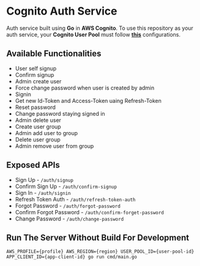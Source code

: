 # Cognito Auth Service
Auth service built using **Go** in **AWS Cognito**. To use this repository as your auth service, your **Cognito User Pool** must follow [**this**](https://github.com/MhmdRyhn/aws-cognito-iac) configurations.


## Available Functionalities
- User self signup
- Confirm signup
- Admin create user
- Force change password when user is created by admin
- Signin
- Get new Id-Token and Access-Token uaing Refresh-Token
- Reset password
- Change password staying signed in
- Admin delete user
- Create user group
- Admin add user to group
- Delete user group
- Admin remove user from group


## Exposed APIs
- Sign Up - `/auth/signup`
- Confirm Sign Up - `/auth/confirm-signup`
- Sign In - `/auth/signin`
- Refresh Token Auth - `/auth/refresh-token-auth`
- Forgot Password - `/auth/forgot-password`
- Confirm Forgot Password - `/auth/confirm-forget-password`
- Change Password - `/auth/change-password`


## Run The Server Without Build For Development
``` shell script
AWS_PROFILE={profile} AWS_REGION={region} USER_POOL_ID={user-pool-id} APP_CLIENT_ID={app-client-id} go run cmd/main.go
```
